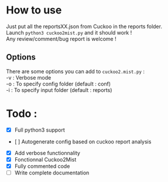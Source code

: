 # How to use

Just put all the reportsXX.json from Cuckoo in the reports folder.  
Launch `python3 cuckoo2mist.py` and it should work !  
Any review/comment/bug report is welcome !  

## Options
There are some options you can add to `cuckoo2.mist.py` :  
-v : Verbose mode  
-o : To specify config folder (default : conf)  
-i : To specify input folder (default : reports)  

# Todo :
- [x] Full python3 support
- [ ] Autogenerate config based on cuckoo report analysis
- [x] Add verbose functionnality
- [x] Fonctionnal Cuckoo2Mist
- [x] Fully commented code
- [ ] Write complete documentation
